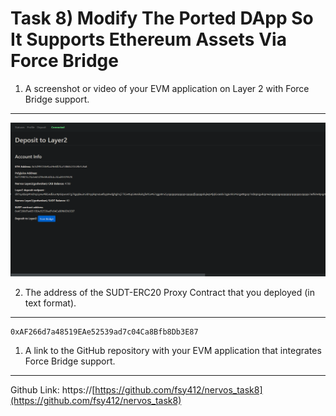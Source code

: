 # Task 8) Modify The Ported DApp So It Supports Ethereum Assets Via Force Bridge

1. A screenshot or video of your EVM application on Layer 2 with Force Bridge support.
---
![](1.png)

2. The address of the SUDT-ERC20 Proxy Contract that you deployed (in text format).
---
```
0xAF266d7a48519EAe52539ad7c04Ca8Bfb8Db3E87
```

1. A link to the GitHub repository with your EVM application that integrates Force Bridge support.
---

Github Link: https://[https://github.com/fsy412/nervos_task8](https://github.com/fsy412/nervos_task8)